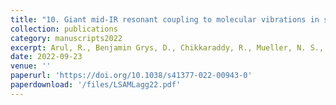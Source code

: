 ```yaml
---
title: "10. Giant mid-IR resonant coupling to molecular vibrations in sub-nm gaps of plasmonic multilayer metafilms"
collection: publications
category: manuscripts2022
excerpt: Arul, R., Benjamin Grys, D., Chikkaraddy, R., Mueller, N. S., Xomalis, A., Miele, E., Euser, T.E. & Baumberg, J. J (2022) Light: Science and Applications 11, 281
date: 2022-09-23
venue: ''
paperurl: 'https://doi.org/10.1038/s41377-022-00943-0'
paperdownload: '/files/LSAMLagg22.pdf'
---
```

